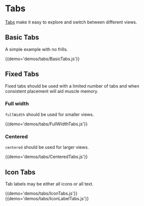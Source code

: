 # Tabs

[Tabs](https://material.google.com/components/tabs.html) make it easy to explore and switch between different views.

## Basic Tabs

A simple example with no frills.

{{demo='demos/tabs/BasicTabs.js'}}

## Fixed Tabs

Fixed tabs should be used with a limited number of tabs and when consistent placement will aid muscle memory.

### Full width

`fullWidth` should be used for smaller views.

{{demo='demos/tabs/FullWidthTabs.js'}}

### Centered

`centered` should be used for larger views.

{{demo='demos/tabs/CenteredTabs.js'}}

## Icon Tabs

Tab labels may be either all icons or all text.

{{demo='demos/tabs/IconTabs.js'}}
{{demo='demos/tabs/IconLabelTabs.js'}}
